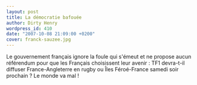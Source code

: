 ```yaml
---
layout: post
title: La démocratie bafouée
author: Dirty Henry
wordpress_id: 410
date: "2007-10-08 21:09:00 +0200"
cover: franck-sauzee.jpg
---
```


Le gouvernement français ignore la foule qui s'émeut et ne propose aucun
référendum pour que les Français choisissent leur avenir : TF1 devra-t-il
diffuser France-Angleterre en rugby ou Îles Féroé-France samedi soir prochain ?
Le monde va mal !
